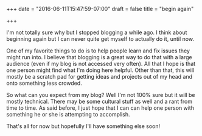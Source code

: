 +++
date = "2016-06-11T15:47:59-07:00"
draft = false
title = "begin again"

+++

I'm not totally sure why but I stopped blogging a while ago. I think about beginning again but I can never quite get myself to actually do it, until now.

One of my favorite things to do is to help people learn and fix issues they might run into. I believe that blogging is a great way to do that with a large audience (even if my blog is not accessed very often). All that I hope is that one person might find what I'm doing here helpful. Other than that, this will mostly be a scratch pad for getting ideas and projects out of my head and onto something less crowded.

So what can you expect from my blog? Well I'm not 100% sure but it will be mostly technical. There may be some cultural stuff as well and a rant from time to time. As said before, I just hope that I can can help one person with something he or she is attempting to accomplish.

That's all for now but hopefully I'll have something else soon!
